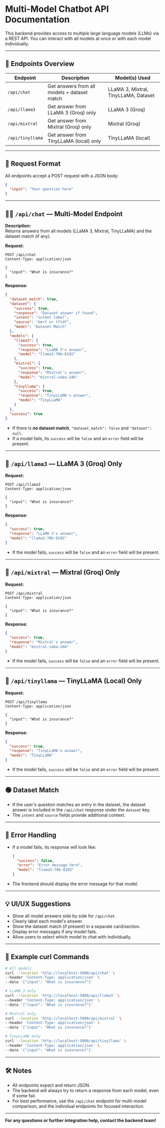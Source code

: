 # Multi-Model Chatbot API Documentation

This backend provides access to multiple large language models (LLMs) via a REST API. You can interact with all models at once or with each model individually.

---

## 🚦 Endpoints Overview

| Endpoint         | Description                                      | Model(s) Used           |
|------------------|--------------------------------------------------|-------------------------|
| `/api/chat`      | Get answers from all models + dataset match      | LLaMA 3, Mixtral, TinyLLaMA, Dataset |
| `/api/llama3`    | Get answer from LLaMA 3 (Groq) only              | LLaMA 3 (Groq)          |
| `/api/mixtral`   | Get answer from Mixtral (Groq) only              | Mixtral (Groq)          |
| `/api/tinyllama` | Get answer from TinyLLaMA (local) only           | TinyLLaMA (local)       |

---

## 📝 Request Format

All endpoints accept a POST request with a JSON body:

```json
{
  "input": "Your question here"
}
```

---

## 🧑‍💻 `/api/chat` — Multi-Model Endpoint

**Description:**  
Returns answers from all models (LLaMA 3, Mixtral, TinyLLaMA) and the dataset match (if any).

**Request:**
```http
POST /api/chat
Content-Type: application/json

{
  "input": "What is insurance?"
}
```

**Response:**
```json
{
  "dataset_match": true,
  "dataset": {
    "success": true,
    "response": "Dataset answer if found",
    "intent": "intent label",
    "source": "bert or tfidf",
    "model": "Dataset Match"
  },
  "models": {
    "llama3": {
      "success": true,
      "response": "LLaMA 3's answer",
      "model": "llama3-70b-8192"
    },
    "mixtral": {
      "success": true,
      "response": "Mixtral's answer",
      "model": "mistral-saba-24b"
    },
    "tinyllama": {
      "success": true,
      "response": "TinyLLaMA's answer",
      "model": "TinyLLaMA"
    }
  },
  "success": true
}
```

- If there is **no dataset match**, `"dataset_match": false` and `"dataset": null`.
- If a model fails, its `success` will be `false` and an `error` field will be present.

---

## 🤖 `/api/llama3` — LLaMA 3 (Groq) Only

**Request:**
```http
POST /api/llama3
Content-Type: application/json

{
  "input": "What is insurance?"
}
```

**Response:**
```json
{
  "success": true,
  "response": "LLaMA 3's answer",
  "model": "llama3-70b-8192"
}
```
- If the model fails, `success` will be `false` and an `error` field will be present.

---

## 🤖 `/api/mixtral` — Mixtral (Groq) Only

**Request:**
```http
POST /api/mixtral
Content-Type: application/json

{
  "input": "What is insurance?"
}
```

**Response:**
```json
{
  "success": true,
  "response": "Mixtral's answer",
  "model": "mistral-saba-24b"
}
```
- If the model fails, `success` will be `false` and an `error` field will be present.

---

## 🤖 `/api/tinyllama` — TinyLLaMA (Local) Only

**Request:**
```http
POST /api/tinyllama
Content-Type: application/json

{
  "input": "What is insurance?"
}
```

**Response:**
```json
{
  "success": true,
  "response": "TinyLLaMA's answer",
  "model": "TinyLLaMA"
}
```
- If the model fails, `success` will be `false` and an `error` field will be present.

---

## 🟢 Dataset Match

- If the user's question matches an entry in the dataset, the dataset answer is included in the `/api/chat` response under the `dataset` key.
- The `intent` and `source` fields provide additional context.

---

## 🛑 Error Handling

- If a model fails, its response will look like:
  ```json
  {
    "success": false,
    "error": "Error message here",
    "model": "llama3-70b-8192"
  }
  ```
- The frontend should display the error message for that model.

---

## 💡 UI/UX Suggestions

- Show all model answers side by side for `/api/chat`.
- Clearly label each model's answer.
- Show the dataset match (if present) in a separate card/section.
- Display error messages if any model fails.
- Allow users to select which model to chat with individually.

---

## 🔗 Example curl Commands

```bash
# All models
curl --location 'http://localhost:5000/api/chat' \
--header 'Content-Type: application/json' \
--data '{"input": "What is insurance?"}'

# LLaMA 3 only
curl --location 'http://localhost:5000/api/llama3' \
--header 'Content-Type: application/json' \
--data '{"input": "What is insurance?"}'

# Mixtral only
curl --location 'http://localhost:5000/api/mixtral' \
--header 'Content-Type: application/json' \
--data '{"input": "What is insurance?"}'

# TinyLLaMA only
curl --location 'http://localhost:5000/api/tinyllama' \
--header 'Content-Type: application/json' \
--data '{"input": "What is insurance?"}'
```

---

## 🛠️ Notes

- All endpoints expect and return JSON.
- The backend will always try to return a response from each model, even if some fail.
- For best performance, use the `/api/chat` endpoint for multi-model comparison, and the individual endpoints for focused interaction.

---

**For any questions or further integration help, contact the backend team!** 
